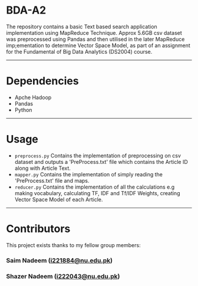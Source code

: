 # BDA-A2
The repository contains a basic Text based search application implementation using MapReduce Technique. Approx 5.6GB csv dataset was preprocessed using Pandas and then utilised in the later MapReduce imp;ementation to determine Vector Space Model, as part of an assignment for the Fundamental of Big Data Analytics (DS2004) course.

---

# Dependencies
* Apche Hadoop
* Pandas
* Python

---

# Usage
* `preprocess.py` Contains the implementation of preprocessing on csv dataset and outputs a 'PreProcess.txt' file which contains the Article ID along with Article Text.
* `mapper.py` Contains the implementation of simply reading the 'PreProcess.txt' file and maps.
* `reducer.py` Contains the implementation of all the calculations e.g making vocabulary, calculating TF, IDF and Tf/IDF Weights, creating Vector Space Model of each Article.

---

# Contributors
This project exists thanks to my fellow group members:

### Saim Nadeem (i221884@nu.edu.pk)
### Shazer Nadeem (i222043@nu.edu.pk)